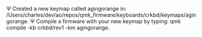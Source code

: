 Ψ Created a new keymap called agingorange in: /Users/charles/dev/ao/repos/qmk_firmware/keyboards/crkbd/keymaps/agingorange.
Ψ Compile a firmware with your new keymap by typing: qmk compile -kb crkbd/rev1 -km agingorange.

